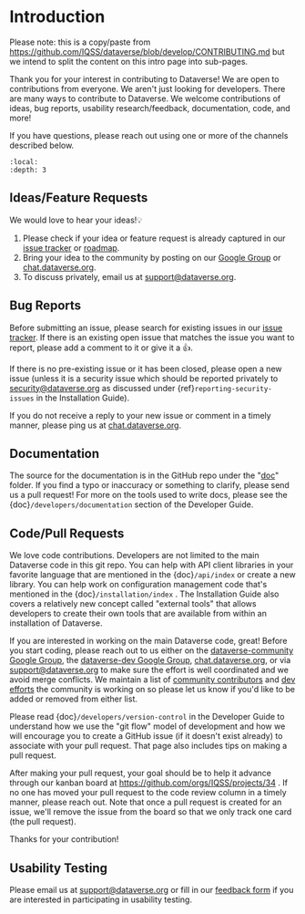 # Introduction

Please note: this is a copy/paste from <https://github.com/IQSS/dataverse/blob/develop/CONTRIBUTING.md> but we intend to split the content on this intro page into sub-pages.

Thank you for your interest in contributing to Dataverse!  We are open to contributions from everyone. We aren't just looking for developers. There are many ways to contribute to Dataverse.  We welcome contributions of ideas, bug reports, usability research/feedback, documentation, code, and more!

If you have questions, please reach out using one or more of the channels described below.

```{contents} Contents:
:local:
:depth: 3
```

## Ideas/Feature Requests

We would love to hear your ideas!💡

1. Please check if your idea or feature request is already captured in our [issue tracker][] or [roadmap][].
1. Bring your idea to the community by posting on our [Google Group][] or [chat.dataverse.org][].
1. To discuss privately, email us at <support@dataverse.org>.

[issue tracker]: https://github.com/IQSS/dataverse/issues
[roadmap]: https://www.iq.harvard.edu/roadmap-dataverse-project
[chat.dataverse.org]: http://chat.dataverse.org
[Google Group]: https://groups.google.com/group/dataverse-community

## Bug Reports

Before submitting an issue, please search for existing issues in our [issue tracker][]. If there is an existing open issue that matches the issue you want to report, please add a comment to it or give it a 👍.

If there is no pre-existing issue or it has been closed, please open a new issue (unless it is a security issue which should be reported privately to <security@dataverse.org> as discussed under {ref}`reporting-security-issues` in the Installation Guide).

If you do not receive a reply to your new issue or comment in a timely manner, please ping us at [chat.dataverse.org][].

## Documentation

The source for the documentation is in the GitHub repo under the "[doc][]" folder. If you find a typo or inaccuracy or something to clarify, please send us a pull request! For more on the tools used to write docs, please see the {doc}`/developers/documentation` section of the Developer Guide.

[doc]: https://github.com/IQSS/dataverse/tree/develop/doc/sphinx-guides/source

## Code/Pull Requests

We love code contributions. Developers are not limited to the main Dataverse code in this git repo. You can help with API client libraries in your favorite language that are mentioned in the {doc}`/api/index` or create a new library. You can help work on configuration management code that's mentioned in the {doc}`/installation/index` . The Installation Guide also covers a relatively new concept called "external tools" that allows developers to create their own tools that are available from within an installation of Dataverse.

If you are interested in working on the main Dataverse code, great! Before you start coding, please reach out to us either on the [dataverse-community Google Group][], the [dataverse-dev Google Group][], [chat.dataverse.org][], or via <support@dataverse.org> to make sure the effort is well coordinated and we avoid merge conflicts. We maintain a list of [community contributors][] and [dev efforts][] the community is working on so please let us know if you'd like to be added or removed from either list.

Please read {doc}`/developers/version-control` in the Developer Guide to understand how we use the "git flow" model of development and how we will encourage you to create a GitHub issue (if it doesn't exist already) to associate with your pull request. That page also includes tips on making a pull request.

After making your pull request, your goal should be to help it advance through our kanban board at <https://github.com/orgs/IQSS/projects/34> . If no one has moved your pull request to the code review column in a timely manner, please reach out. Note that once a pull request is created for an issue, we'll remove the issue from the board so that we only track one card (the pull request).

Thanks for your contribution!

## Usability Testing

Please email us at <support@dataverse.org> or fill in our [feedback form][] if you are interested in participating in usability testing.

[feedback form]: https://goo.gl/forms/p7uu3GfiWYSlJrsi1

[dataverse-community Google Group]: https://groups.google.com/group/dataverse-community
[Community Call]: https://dataverse.org/community-calls
[dataverse-dev Google Group]: https://groups.google.com/group/dataverse-dev
[community contributors]: https://docs.google.com/spreadsheets/d/1o9DD-MQ0WkrYaEFTD5rF_NtyL8aUISgURsAXSL7Budk/edit?usp=sharing
[dev efforts]: https://github.com/orgs/IQSS/projects/34/views/6
